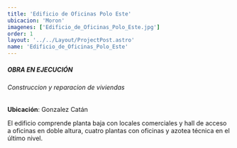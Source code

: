```yaml
---
title: 'Edificio de Oficinas Polo Este'
ubicacion: 'Moron'
imagenes: ['Edificio_de_Oficinas_Polo_Este.jpg']
order: 1
layout: '../../Layout/ProjectPost.astro'
name: 'Edificio_de_Oficinas_Polo_Este'
---
```


##### **OBRA EN EJECUCIÓN**

###### Construccion y reparacion de viviendas 
**Ubicación**: Gonzalez Catán

El edificio comprende planta baja con locales comerciales y hall de acceso a oficinas en doble altura, cuatro plantas con oficinas y azotea técnica en el último nivel.



